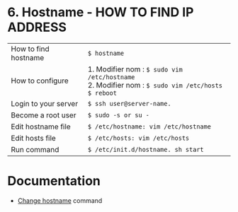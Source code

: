 # 6. Hostname - HOW TO FIND IP ADDRESS

|                       |                                                     |
| --------------------- | --------------------------------------------------- |
| How to find hostname  | `$ hostname`
| How to configure      | 1. Modifier nom : `$ sudo vim /etc/hostname` <br>                                                                                                                   2. Modifier nom : `$ sudo vim /etc/hosts` <br>                                                                                                                                         `$ reboot`
| Login to your server  | `$ ssh user@server-name.`
| Become a root user    | `$ sudo -s or su -`
| Edit hostname file    | `$ /etc/hostname: vim /etc/hostname`
| Edit hosts file       | `$ /etc/hosts: vim /etc/hosts`
| Run command           | `$ /etc/init.d/hostname. sh start`

# Documentation

- [Change hostname](https://www.cyberciti.biz/faq/ubuntu-change-hostname-command/ "cyberciti.biz") command
